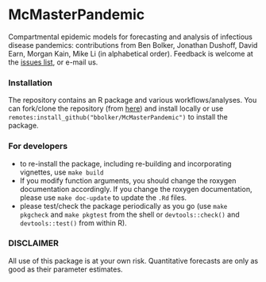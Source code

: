 # McMasterPandemic

Compartmental epidemic models for forecasting and analysis of infectious disease pandemics: contributions from Ben Bolker, Jonathan Dushoff, David Earn, Morgan Kain, Mike Li (in alphabetical order). Feedback is welcome at the [issues list](https://github.com/bbolker/McMasterPandemic/issues), or e-mail us.

### Installation

The repository contains an R package and various workflows/analyses. You can fork/clone the repository (from [here](https://github.com/bbolker/McMasterPandemic)) and install locally or use `remotes:install_github("bbolker/McMasterPandemic")` to install the package.

### For developers

* to re-install the package, including re-building and incorporating vignettes, use `make build`
* If you modify function arguments, you should change the roxygen documentation accordingly. If you change the roxygen documentation, please use `make doc-update` to update the `.Rd` files.
* please test/check the package periodically as you go (use `make pkgcheck` and `make pkgtest` from the shell or `devtools::check()` and `devtools::test()` from within R).

### DISCLAIMER

All use of this package is at your own risk. Quantitative forecasts are only as good as their parameter estimates.

